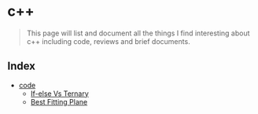 # c++

> This page will list and document all the things I find interesting about c++ including code, reviews and brief documents.

## Index

* [code](code/README.md)
  * [If-else Vs Ternary](code/ifelsevsternary.md)
  * [Best Fitting Plane](code/bestfittingplane.md)

